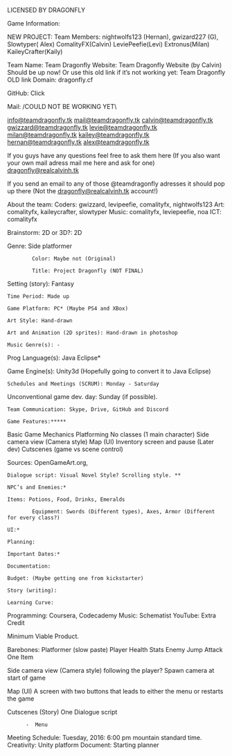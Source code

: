 LICENSED BY DRAGONFLY

Game Information:

NEW PROJECT:
Team Members: nightwolfs123 (Hernan), gwizard227 (G), Slowtyper( Alex)  ComalityFX(Calvin) LeviePeefie(Levi) Extronus(Milan) KaileyCrafter(Kaily)

Team Name: Team Dragonfly
Website: Team Dragonfly Website (by Calvin) Should be up now!
Or use this old link if it’s not working yet: Team Dragonfly OLD link
Domain: dragonfly.cf

GitHub: Click

Mail: /COULD NOT BE WORKING YET\

info@teamdragonfly.tk
mail@teamdragonfly.tk
calvin@teamdragonfly.tk
gwizzard@teamdragonfly.tk
levie@teamdragonfly.tk
milan@teamdragonfly.tk
kailey@teamdragonfly.tk
hernan@teamdragonfly.tk
alex@teamdragonfly.tk

If you guys have any questions feel free to ask them here
(If you also want your own mail adress mail me here and ask for one)
dragonfly@realcalvinh.tk

If you send an email to any of those @teamdragonfly adresses it should pop up there
(Not the dragonfly@realcalvinh.tk account!)

About the team:
Coders: gwizzard, levipeefie, comalityfx, nightwolfs123
Art: comalityfx, kaileycrafter, slowtyper
Music: comalityfx, leviepeefie, noa
ICT: comalityfx










Brainstorm:
2D or 3D?: 2D


Genre: Side platformer

            Color: Maybe not (Original)

            Title: Project Dragonfly (NOT FINAL)

Setting (story): Fantasy
	
	Time Period: Made up

	Game Platform: PC* (Maybe PS4 and XBox)

	Art Style: Hand-drawn

	Art and Animation (2D sprites): Hand-drawn in photoshop
	
	Music Genre(s): -
	
Prog Language(s): Java Eclipse*

Game Engine(s): Unity3d (Hopefully going to convert it to Java Eclipse)
	
	Schedules and Meetings (SCRUM): Monday - Saturday 

 Unconventional game dev. day: Sunday (if possible). 
	
	Team Communication: Skype, Drive, GitHub and Discord
	
	Game Features:*****
Basic Game Mechanics
Platforming
No classes (1 main character)
Side camera view (Camera style)
Map (UI)
Inventory screen and pause (Later dev)
Cutscenes (game vs scene control) 

Sources: OpenGameArt.org, 

	Dialogue script: Visual Novel Style? Scrolling style. **
	
	NPC’s and Enemies:*
	
	Items: Potions, Food, Drinks, Emeralds
 
            Equipment: Swords (Different types), Axes, Armor (Different for every class?)

	UI:*
	
	Planning:
	
	Important Dates:*
	
	Documentation: 
	
	Budget: (Maybe getting one from kickstarter)

	Story (writing): 
	
	Learning Curve:	 
Programming: Coursera, Codecademy
Music: Schematist
YouTube: Extra Credit 


Minimum Viable Product. 

Barebones:
Platformer (slow paste)
			Player 
Health 
Stats 
			Enemy 
			Jump
			Attack 
One Item
		
Side camera view (Camera style) following the player?
		Spawn camera at start of game
 
Map (UI)
		A screen with two buttons that leads to either the menu or restarts the game

Cutscenes (Story) 
	 	One Dialogue script 

	      -  Menu  
Meeting Schedule:
	Tuesday, 2016: 6:00 pm mountain standard time.
Creativity: Unity platform
Document: Starting planner





